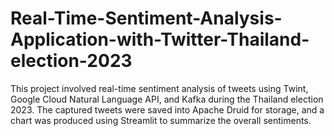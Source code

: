 # Real-Time-Sentiment-Analysis-Application-with-Twitter-Thailand-election-2023

This project involved real-time sentiment analysis of tweets using Twint, Google Cloud Natural Language API, and Kafka during the Thailand election 2023. 
The captured tweets were saved into Apache Druid for storage, and a chart was produced using Streamlit to summarize the overall sentiments.
